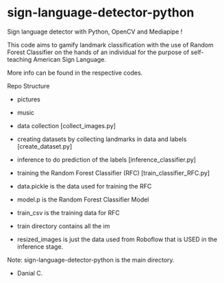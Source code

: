 # sign-language-detector-python

Sign language detector with Python, OpenCV and Mediapipe !

This code aims to gamify landmark classification with the use of Random Forest Classifier
on the hands of an individual for the purpose of self-teaching American Sign Language. 

More info can be found in the respective codes.

Repo Structure

- pictures
- music
- data collection [collect_images.py]
- creating datasets by collecting landmarks in data and labels [create_dataset.py]
- inference to do prediction of the labels [inference_classifier.py]
- training the Random Forest Classifier (RFC) [train_classifier_RFC.py]

- data.pickle is the data used for training the RFC
- model.p is the Random Forest Classifier Model
- train_csv is the training data for RFC
- train directory contains all the im
- resized_images is just the data used from Roboflow that is USED in the inference stage.

Note: sign-language-detector-python is the main directory.

- Danial C.
